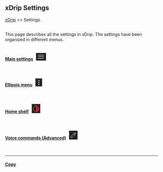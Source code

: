 ## xDrip Settings
[xDrip](../README.md) >> Settings  
<br/>  
  
This page describes all the settings in xDrip.  The settings have been organized in different menus.  
<br/>  
  
#### [Main settings](./Settings/MainSettings.md) &nbsp; ![](./Settings/images/Hamburger.png)  
<br/>  

#### [Ellipsis menu](./Settings/MoreSettings.md) &nbsp; ![](./Settings/images/Ellipsis.png)  
<br/>  

#### [Home shelf](./HomeShelf.md) &nbsp; ![](./Settings/images/xDripDrop.png)  
<br/>  

#### [Voice commands (Advanced)](./Settings/VoiceCommands.md) &nbsp; ![](./Settings/images/DropperImage.png)  
  
<br/>  
  
---  
  
#### [Copy](./CopySettings.md)  
